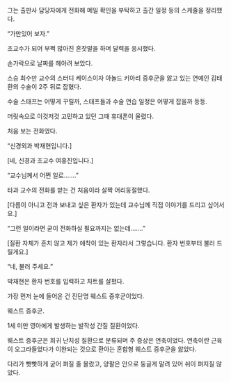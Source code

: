 그는 출판사 담당자에게 전화해 메일 확인을 부탁하고 출간 일정 등의 스케줄을 정리했다.

“가만있어 보자.”

조교수가 되어 부쩍 많아진 혼잣말을 하며 달력을 응시했다.

손가락으로 날짜를 헤아려 보았다.

스승 최수만 교수의 스터디 케이스이자 아놀드 키아리 증후군을 앓고 있는 연예인 김태환의 수술이 2주 뒤로 잡혔다.

수술 스태프는 어떻게 꾸릴까, 스태프들과 수술 연습 일정은 어떻게 잡을까 등등.

머릿속으로 이것저것 고민하고 있던 그때 휴대폰이 울렸다.

처음 보는 전화였다.

“신경외과 박재현입니다.]

[네, 신경과 조교수 여홍진입니다.]

“교수님께서 어쩐 일로…….”

타과 교수의 전화를 받는 건 처음이라 살짝 어리둥절했다.

[다름이 아니고 전과 보내고 싶은 환자가 있는데 교수님께 직접 이야기를 드리고 싶어서요.]

“그런 일이라면 굳이 전화하실 필요까지는 없는데…….”

[질환 자체가 흔치 않고 제가 애착이 있는 환자라서 그렇습니다. 환자 번호부터 불러 드릴게요.]

“네, 불러 주세요.”

박재현은 환자 번호를 입력하고 차트를 살폈다.

가장 먼저 눈에 들어온 건 진단명 웨스트 증후군이었다.

웨스트 증후군.

1세 미만 영아에게 발생하는 발작성 간질 질환이었다.

웨스트 증후군은 희귀 난치성 질환으로 분류되며 주 증상은 연축이었다. 연축이란 근육이 오그라들었다가 이완되는 것으로 환아는 혼합형 웨스트 증후군을 앓았다.

다리가 빳빳하게 굳어 펴질 줄 몰랐고, 양팔은 안으로 둥글게 말려 있어 쉬이 펴지질 않았다.